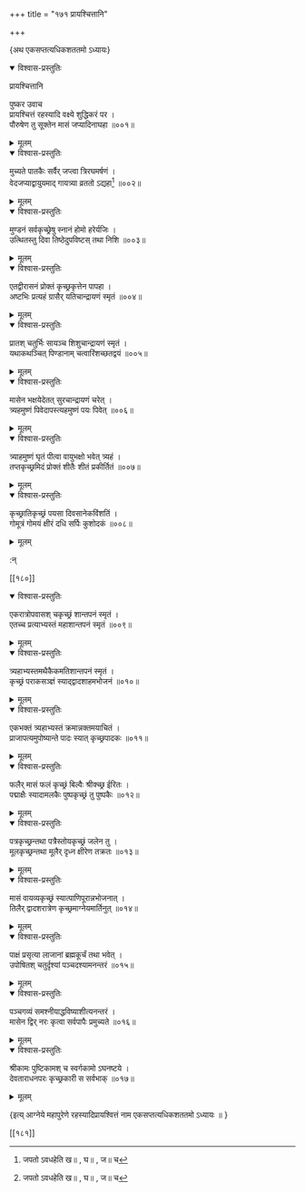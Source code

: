 +++
title = "१७१ प्रायश्चित्तानि"

+++

\{अथ एकसप्तत्यधिकशततमो ऽध्यायः\}


<details open><summary>विश्वास-प्रस्तुतिः</summary>

प्रायश्चित्तानि  
    
पुष्कर उवाच  
प्रायश्चित्तं रहस्यादि वक्ष्ये शुद्धिकरं पर ।  
पौरुषेण तु सूक्तेन मासं जप्यादिनाघहा ॥००१॥
</details>

<details><summary>मूलम्</summary>

प्रायश्चित्तानि  
    
पुष्कर उवाच  
प्रायश्चित्तं रहस्यादि वक्ष्ये शुद्धिकरं पर ।  
पौरुषेण तु सूक्तेन मासं जप्यादिनाघहा ॥००१॥
</details>  

<details open><summary>विश्वास-प्रस्तुतिः</summary>

मुच्यते पातकैः सर्वैर् जप्त्वा त्रिरघमर्षणं ।  
वेदजप्याद्वायुयमाद् गायत्र्या व्रततो ऽद्यहा[^१] ॥००२॥
</details>

<details><summary>मूलम्</summary>

मुच्यते पातकैः सर्वैर् जप्त्वा त्रिरघमर्षणं ।  
वेदजप्याद्वायुयमाद् गायत्र्या व्रततो ऽद्यहा[^१] ॥००२॥
</details>  

<details open><summary>विश्वास-प्रस्तुतिः</summary>

मुण्डनं सर्वकृच्छ्रेषु स्नानं होमो हरेर्यजिः   ।  
उत्थितस्तु दिवा तिष्ठेदुपविष्टस् तथा निशि ॥००३॥
</details>

<details><summary>मूलम्</summary>

मुण्डनं सर्वकृच्छ्रेषु स्नानं होमो हरेर्यजिः   ।  
उत्थितस्तु दिवा तिष्ठेदुपविष्टस् तथा निशि ॥००३॥
</details>  

<details open><summary>विश्वास-प्रस्तुतिः</summary>

एतद्वीरासनं प्रोक्तं कृच्छ्रकृत्तेन पापहा ।  
अष्टभिः प्रत्यहं ग्रासैर् यतिचान्द्रायणं स्मृतं   ॥००४॥
</details>

<details><summary>मूलम्</summary>

एतद्वीरासनं प्रोक्तं कृच्छ्रकृत्तेन पापहा ।  
अष्टभिः प्रत्यहं ग्रासैर् यतिचान्द्रायणं स्मृतं   ॥००४॥
</details>  

<details open><summary>विश्वास-प्रस्तुतिः</summary>

प्रातश् चतुर्भिः सायञ्च शिशुचान्द्रायणं स्मृतं   ।  
यथाकथञ्चित् पिण्डानाम् चत्वारिंशच्छतद्वयं   ॥००५॥
</details>

<details><summary>मूलम्</summary>

प्रातश् चतुर्भिः सायञ्च शिशुचान्द्रायणं स्मृतं   ।  
यथाकथञ्चित् पिण्डानाम् चत्वारिंशच्छतद्वयं   ॥००५॥
</details>  

<details open><summary>विश्वास-प्रस्तुतिः</summary>

मासेन भक्षयेदेतत् सुरचान्द्रायणं चरेत् ।  
त्र्यहमुष्णं पिवेदापस्त्यहमुष्णं पयः पिवेत्   ॥००६॥
</details>

<details><summary>मूलम्</summary>

मासेन भक्षयेदेतत् सुरचान्द्रायणं चरेत् ।  
त्र्यहमुष्णं पिवेदापस्त्यहमुष्णं पयः पिवेत्   ॥००६॥
</details>  

<details open><summary>विश्वास-प्रस्तुतिः</summary>

त्र्याहमुष्णं घृतं पीत्वा वायुभक्षो भवेत् त्र्यहं   ।  
तप्तकृच्छ्रमिदं प्रोक्तं शीतैः शीतं प्रकीर्तितं   ॥००७॥
</details>

<details><summary>मूलम्</summary>

त्र्याहमुष्णं घृतं पीत्वा वायुभक्षो भवेत् त्र्यहं   ।  
तप्तकृच्छ्रमिदं प्रोक्तं शीतैः शीतं प्रकीर्तितं   ॥००७॥
</details>  

<details open><summary>विश्वास-प्रस्तुतिः</summary>

कृच्छ्रातिकृच्छ्रं पयसा दिवसानेकविंशतिं ।  
गोमूत्रं गोमयं क्षीरं दधि सर्पिः कुशोदकं   ॥००८॥
</details>

<details><summary>मूलम्</summary>

कृच्छ्रातिकृच्छ्रं पयसा दिवसानेकविंशतिं ।  
गोमूत्रं गोमयं क्षीरं दधि सर्पिः कुशोदकं   ॥००८॥
</details>  
    
:न्  
    
[^१]: जपतो ऽवधहेति ख॥ , घ॥ , ज॥ च  

[[१८०]]
    

<details open><summary>विश्वास-प्रस्तुतिः</summary>

एकरात्रोपवासश् चकृच्छ्रं शान्तपनं स्मृतं   ।  
एतच्च प्रत्याभ्यस्तं महाशान्तपनं स्मृतं ॥००९॥
</details>

<details><summary>मूलम्</summary>

एकरात्रोपवासश् चकृच्छ्रं शान्तपनं स्मृतं   ।  
एतच्च प्रत्याभ्यस्तं महाशान्तपनं स्मृतं ॥००९॥
</details>  

<details open><summary>विश्वास-प्रस्तुतिः</summary>

त्र्यहाभ्यस्तमथैकैकमतिशान्तपनं स्मृतं ।  
कृच्छ्रं पराकसञ्ज्ञं स्याद्द्वादशाहमभोजनं   ॥०१०॥
</details>

<details><summary>मूलम्</summary>

त्र्यहाभ्यस्तमथैकैकमतिशान्तपनं स्मृतं ।  
कृच्छ्रं पराकसञ्ज्ञं स्याद्द्वादशाहमभोजनं   ॥०१०॥
</details>  

<details open><summary>विश्वास-प्रस्तुतिः</summary>

एकभक्तं त्र्यहाभ्यस्तं क्रमान्नक्तमयाचितं ।  
प्राजापत्यमुपोष्यान्ते पादः स्यात् कृच्छ्रपादकः   ॥०११॥
</details>

<details><summary>मूलम्</summary>

एकभक्तं त्र्यहाभ्यस्तं क्रमान्नक्तमयाचितं ।  
प्राजापत्यमुपोष्यान्ते पादः स्यात् कृच्छ्रपादकः   ॥०११॥
</details>  

<details open><summary>विश्वास-प्रस्तुतिः</summary>

फलैर् मासं फलं कृच्छ्रं बिल्वैः श्रीक्च्छ्र ईरितः   ।  
पद्माक्षैः स्यादामलकैः पुष्पकृच्छ्रं तु पुष्पकैः   ॥०१२॥
</details>

<details><summary>मूलम्</summary>

फलैर् मासं फलं कृच्छ्रं बिल्वैः श्रीक्च्छ्र ईरितः   ।  
पद्माक्षैः स्यादामलकैः पुष्पकृच्छ्रं तु पुष्पकैः   ॥०१२॥
</details>  

<details open><summary>विश्वास-प्रस्तुतिः</summary>

पत्रकृच्छ्रन्तथा पत्रैस्तोयकृच्छ्रं जलेन तु ।  
मूलकृच्छ्रन्तथा मूलैर् दृध्न क्षीरेण तक्रतः   ॥०१३॥
</details>

<details><summary>मूलम्</summary>

पत्रकृच्छ्रन्तथा पत्रैस्तोयकृच्छ्रं जलेन तु ।  
मूलकृच्छ्रन्तथा मूलैर् दृध्न क्षीरेण तक्रतः   ॥०१३॥
</details>  

<details open><summary>विश्वास-प्रस्तुतिः</summary>

मासं वायव्यकृच्छ्रं स्यात्पाणिपूरान्नभोजनात्   ।  
तिलैर् द्वादशरात्रेण कृच्छ्रमाग्नेयमार्तिनुत् ॥०१४॥
</details>

<details><summary>मूलम्</summary>

मासं वायव्यकृच्छ्रं स्यात्पाणिपूरान्नभोजनात्   ।  
तिलैर् द्वादशरात्रेण कृच्छ्रमाग्नेयमार्तिनुत् ॥०१४॥
</details>  

<details open><summary>विश्वास-प्रस्तुतिः</summary>

पाक्षं प्रसृत्या लाजानां ब्रह्मकूर्चं तथा भवेत्   ।  
उपोषितश् चतुर्दृश्यां पञ्चदश्यामनन्तरं   ॥०१५॥
</details>

<details><summary>मूलम्</summary>

पाक्षं प्रसृत्या लाजानां ब्रह्मकूर्चं तथा भवेत्   ।  
उपोषितश् चतुर्दृश्यां पञ्चदश्यामनन्तरं   ॥०१५॥
</details>  

<details open><summary>विश्वास-प्रस्तुतिः</summary>

पञ्चगव्यं समश्नीयाद्धविष्याशीत्यनन्तरं   ।  
मासेन द्विर् नरः कृत्वा सर्वपापैः प्रमुच्यते ॥०१६॥
</details>

<details><summary>मूलम्</summary>

पञ्चगव्यं समश्नीयाद्धविष्याशीत्यनन्तरं   ।  
मासेन द्विर् नरः कृत्वा सर्वपापैः प्रमुच्यते ॥०१६॥
</details>  

<details open><summary>विश्वास-प्रस्तुतिः</summary>

श्रीकामः पुष्टिकामश् च स्वर्गकामो ऽघनष्टये   ।  
देवताराधनपरः कृच्छ्रकारी स सर्वभाक् ॥०१७॥
</details>

<details><summary>मूलम्</summary>

श्रीकामः पुष्टिकामश् च स्वर्गकामो ऽघनष्टये   ।  
देवताराधनपरः कृच्छ्रकारी स सर्वभाक् ॥०१७॥
</details>  
    
\{इत्य् आग्नेये महापुरेणे रहस्यादिप्रायश्वित्तं नाम एकसप्तत्यधिकशततमो ऽध्यायः ॥  }

[[१८१]]
    